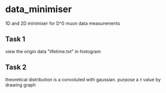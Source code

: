 # data_minimiser
1D and 2D minimiser for D^0 muon data measurements

## Task 1

view the origin data "lifetime.txt" in histogram

## Task 2
theoretical distribution is a convoluted with gaussian. purpose a $\tau$ value by drawing graph